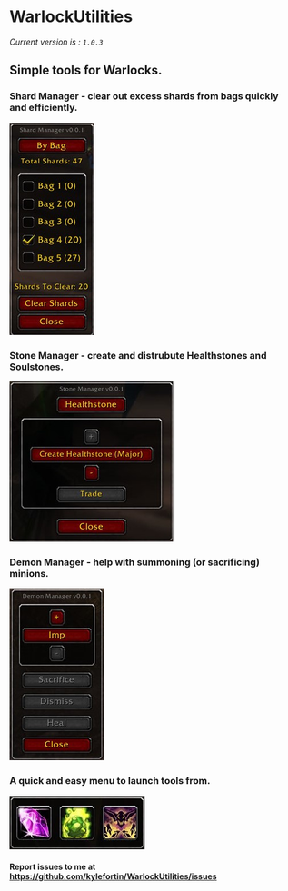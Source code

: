 # WarlockUtilities

*Current version is : `1.0.3`*  

## Simple tools for Warlocks.  
### Shard Manager - clear out excess shards from bags quickly and efficiently.  
![Warlock Utilities - Shard Manager](https://github.com/kylefortin/WarlockUtilities/blob/master/Images/Shards.jpg?raw=true)  

### Stone Manager - create and distrubute Healthstones and Soulstones.  
![Warlock Utilities - Stone Manager](https://github.com/kylefortin/WarlockUtilities/blob/master/Images/Stones.jpg?raw=true)  

### Demon Manager - help with summoning (or sacrificing) minions.
![Warlock Utilities - Demon Manager](https://github.com/kylefortin/WarlockUtilities/blob/master/Images/Demons.jpg?raw=true)  

### A quick and easy menu to launch tools from.  
![Warlock Utilities - App Menu](https://github.com/kylefortin/WarlockUtilities/blob/master/Images/Menu.jpg?raw=true)  

#### Report issues to me at https://github.com/kylefortin/WarlockUtilities/issues  